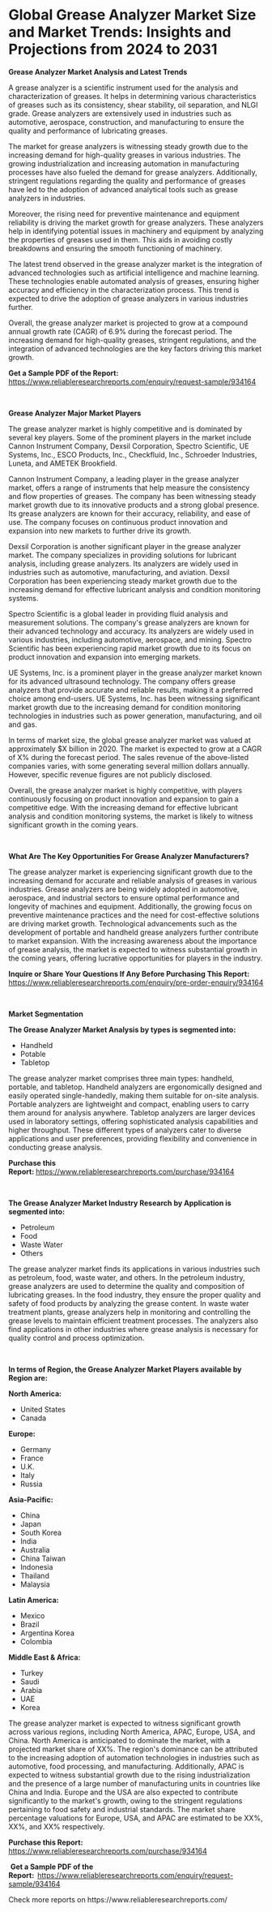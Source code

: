 <p><h1>Global Grease Analyzer Market Size and Market Trends: Insights and Projections from 2024 to 2031</h1></p><p><strong>Grease Analyzer Market Analysis and Latest Trends</strong></p>
<p><p>A grease analyzer is a scientific instrument used for the analysis and characterization of greases. It helps in determining various characteristics of greases such as its consistency, shear stability, oil separation, and NLGI grade. Grease analyzers are extensively used in industries such as automotive, aerospace, construction, and manufacturing to ensure the quality and performance of lubricating greases.</p><p>The market for grease analyzers is witnessing steady growth due to the increasing demand for high-quality greases in various industries. The growing industrialization and increasing automation in manufacturing processes have also fueled the demand for grease analyzers. Additionally, stringent regulations regarding the quality and performance of greases have led to the adoption of advanced analytical tools such as grease analyzers in industries.</p><p>Moreover, the rising need for preventive maintenance and equipment reliability is driving the market growth for grease analyzers. These analyzers help in identifying potential issues in machinery and equipment by analyzing the properties of greases used in them. This aids in avoiding costly breakdowns and ensuring the smooth functioning of machinery.</p><p>The latest trend observed in the grease analyzer market is the integration of advanced technologies such as artificial intelligence and machine learning. These technologies enable automated analysis of greases, ensuring higher accuracy and efficiency in the characterization process. This trend is expected to drive the adoption of grease analyzers in various industries further.</p><p>Overall, the grease analyzer market is projected to grow at a compound annual growth rate (CAGR) of 6.9% during the forecast period. The increasing demand for high-quality greases, stringent regulations, and the integration of advanced technologies are the key factors driving this market growth.</p></p>
<p><strong>Get a Sample PDF of the Report:&nbsp;</strong> <a href="https://www.reliableresearchreports.com/enquiry/request-sample/934164">https://www.reliableresearchreports.com/enquiry/request-sample/934164</a></p>
<p>&nbsp;</p>
<p><strong>Grease Analyzer Major Market Players</strong></p>
<p><p>The grease analyzer market is highly competitive and is dominated by several key players. Some of the prominent players in the market include Cannon Instrument Company, Dexsil Corporation, Spectro Scientific, UE Systems, Inc., ESCO Products, Inc., Checkfluid, Inc., Schroeder Industries, Luneta, and AMETEK Brookfield.</p><p>Cannon Instrument Company, a leading player in the grease analyzer market, offers a range of instruments that help measure the consistency and flow properties of greases. The company has been witnessing steady market growth due to its innovative products and a strong global presence. Its grease analyzers are known for their accuracy, reliability, and ease of use. The company focuses on continuous product innovation and expansion into new markets to further drive its growth.</p><p>Dexsil Corporation is another significant player in the grease analyzer market. The company specializes in providing solutions for lubricant analysis, including grease analyzers. Its analyzers are widely used in industries such as automotive, manufacturing, and aviation. Dexsil Corporation has been experiencing steady market growth due to the increasing demand for effective lubricant analysis and condition monitoring systems.</p><p>Spectro Scientific is a global leader in providing fluid analysis and measurement solutions. The company's grease analyzers are known for their advanced technology and accuracy. Its analyzers are widely used in various industries, including automotive, aerospace, and mining. Spectro Scientific has been experiencing rapid market growth due to its focus on product innovation and expansion into emerging markets.</p><p>UE Systems, Inc. is a prominent player in the grease analyzer market known for its advanced ultrasound technology. The company offers grease analyzers that provide accurate and reliable results, making it a preferred choice among end-users. UE Systems, Inc. has been witnessing significant market growth due to the increasing demand for condition monitoring technologies in industries such as power generation, manufacturing, and oil and gas.</p><p>In terms of market size, the global grease analyzer market was valued at approximately $X billion in 2020. The market is expected to grow at a CAGR of X% during the forecast period. The sales revenue of the above-listed companies varies, with some generating several million dollars annually. However, specific revenue figures are not publicly disclosed.</p><p>Overall, the grease analyzer market is highly competitive, with players continuously focusing on product innovation and expansion to gain a competitive edge. With the increasing demand for effective lubricant analysis and condition monitoring systems, the market is likely to witness significant growth in the coming years.</p></p>
<p>&nbsp;</p>
<p><strong>What Are The Key Opportunities For Grease Analyzer Manufacturers?</strong></p>
<p><p>The grease analyzer market is experiencing significant growth due to the increasing demand for accurate and reliable analysis of greases in various industries. Grease analyzers are being widely adopted in automotive, aerospace, and industrial sectors to ensure optimal performance and longevity of machines and equipment. Additionally, the growing focus on preventive maintenance practices and the need for cost-effective solutions are driving market growth. Technological advancements such as the development of portable and handheld grease analyzers further contribute to market expansion. With the increasing awareness about the importance of grease analysis, the market is expected to witness substantial growth in the coming years, offering lucrative opportunities for players in the industry.</p></p>
<p><strong>Inquire or Share Your Questions If Any Before Purchasing This Report:</strong> <a href="https://www.reliableresearchreports.com/enquiry/pre-order-enquiry/934164">https://www.reliableresearchreports.com/enquiry/pre-order-enquiry/934164</a></p>
<p>&nbsp;</p>
<p><strong>Market Segmentation</strong></p>
<p><strong>The Grease Analyzer Market Analysis by types is segmented into:</strong></p>
<p><ul><li>Handheld </li><li>Potable </li><li>Tabletop </li></ul></p>
<p><p>The grease analyzer market comprises three main types: handheld, portable, and tabletop. Handheld analyzers are ergonomically designed and easily operated single-handedly, making them suitable for on-site analysis. Portable analyzers are lightweight and compact, enabling users to carry them around for analysis anywhere. Tabletop analyzers are larger devices used in laboratory settings, offering sophisticated analysis capabilities and higher throughput. These different types of analyzers cater to diverse applications and user preferences, providing flexibility and convenience in conducting grease analysis.</p></p>
<p><strong>Purchase this Report:&nbsp;</strong><a href="https://www.reliableresearchreports.com/purchase/934164">https://www.reliableresearchreports.com/purchase/934164</a></p>
<p>&nbsp;</p>
<p><strong>The Grease Analyzer Market Industry Research by Application is segmented into:</strong></p>
<p><ul><li>Petroleum </li><li>Food </li><li>Waste Water </li><li>Others </li></ul></p>
<p><p>The grease analyzer market finds its applications in various industries such as petroleum, food, waste water, and others. In the petroleum industry, grease analyzers are used to determine the quality and composition of lubricating greases. In the food industry, they ensure the proper quality and safety of food products by analyzing the grease content. In waste water treatment plants, grease analyzers help in monitoring and controlling the grease levels to maintain efficient treatment processes. The analyzers also find applications in other industries where grease analysis is necessary for quality control and process optimization.</p></p>
<p>&nbsp;</p>
<p><strong>In terms of Region, the Grease Analyzer Market Players available by Region are:</strong></p>
<p>
    <p> <strong> North America: </strong>
        <ul>
            <li>United States</li>
            <li>Canada</li>
        </ul>
        </p> 
    <p> <strong> Europe: </strong>
        <ul>
            <li>Germany</li>
            <li>France</li>
            <li>U.K.</li>
            <li>Italy</li>
            <li>Russia</li>
        </ul>
        </p> 
    <p> <strong> Asia-Pacific: </strong>
        <ul>
            <li>China</li>
            <li>Japan</li>
            <li>South Korea</li>
            <li>India</li>
            <li>Australia</li>
            <li>China Taiwan</li>
            <li>Indonesia</li>
            <li>Thailand</li>
            <li>Malaysia</li>
        </ul>
        </p> 
    <p> <strong> Latin America: </strong>
        <ul>
            <li>Mexico</li>
            <li>Brazil</li>
            <li>Argentina Korea</li>
            <li>Colombia</li>
        </ul>
        </p> 
    <p> <strong> Middle East & Africa: </strong>
        <ul>
            <li>Turkey</li>
            <li>Saudi</li>
            <li>Arabia</li>
            <li>UAE</li>
            <li>Korea</li>
        </ul>
    </p>
    </p>
<p><p>The grease analyzer market is expected to witness significant growth across various regions, including North America, APAC, Europe, USA, and China. North America is anticipated to dominate the market, with a projected market share of XX%. The region's dominance can be attributed to the increasing adoption of automation technologies in industries such as automotive, food processing, and manufacturing. Additionally, APAC is expected to witness substantial growth due to the rising industrialization and the presence of a large number of manufacturing units in countries like China and India. Europe and the USA are also expected to contribute significantly to the market's growth, owing to the stringent regulations pertaining to food safety and industrial standards. The market share percentage valuations for Europe, USA, and APAC are estimated to be XX%, XX%, and XX% respectively.</p></p>
<p><strong>Purchase this Report: </strong><a href="https://www.reliableresearchreports.com/purchase/934164">https://www.reliableresearchreports.com/purchase/934164</a></p>
<p>&nbsp;<strong>Get a Sample PDF of the Report:&nbsp;&nbsp;</strong><a href="https://www.reliableresearchreports.com/enquiry/request-sample/934164">https://www.reliableresearchreports.com/enquiry/request-sample/934164</a></p>
<p><strong></strong></p>
<p>Check more reports on https://www.reliableresearchreports.com/</p>